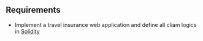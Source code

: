 ## Requirements

- Implement a travel insurance web application and define all cliam logics in [Solidity](http://solidity.readthedocs.io/en/develop/introduction-to-smart-contracts.html)
